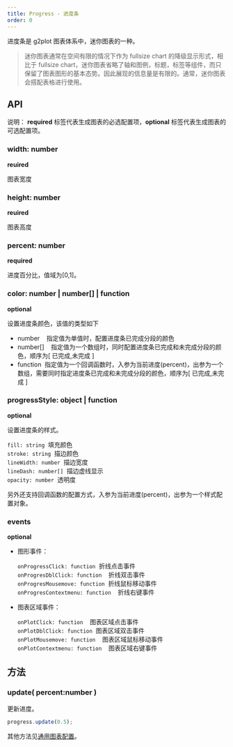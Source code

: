 ```yaml
---
title: Progress - 进度条
order: 0
---
```


进度条是 g2plot 图表体系中，迷你图表的一种。

> 迷你图表通常在空间有限的情况下作为 fullsize chart 的降级显示形式，相比于 fullsize chart，迷你图表省略了轴和图例，标题，标签等组件，而只保留了图表图形的基本态势。因此展现的信息量是有限的。通常，迷你图表会搭配表格进行使用。

## API

说明： **required** 标签代表生成图表的必选配置项，**optional** 标签代表生成图表的可选配置项。

### width: number

**reuired**

图表宽度

### height: number

**reuired**

图表高度

### percent: number

**required**

进度百分比，值域为[0,1]。

### color: number | number[] | function

**optional**

设置进度条颜色，该值的类型如下

- number    指定值为单值时，配置进度条已完成分段的颜色
- number[]    指定值为一个数组时，同时配置进度条已完成和未完成分段的颜色，顺序为[ 已完成,未完成 ]
- function  指定值为一个回调函数时，入参为当前进度(percent)，出参为一个数组，需要同时指定进度条已完成和未完成分段的颜色，顺序为[ 已完成,未完成 ]

### progressStyle: object | function

**optional**

设置进度条的样式。

`fill: string`  填充颜色<br />
`stroke: string`  描边颜色<br />
`lineWidth: number`  描边宽度<br />
`lineDash: number[]`  描边虚线显示<br />
`opacity: number`  透明度

另外还支持回调函数的配置方式，入参为当前进度(percent)，出参为一个样式配置对象。

### events

**optional**

- 图形事件：

  `onProgressClick: function`  折线点击事件<br />
  `onProgresDblClick: function`    折线双击事件<br />
  `onProgresMousemove: function`  折线鼠标移动事件<br />
  `onProgresContextmenu: function`    折线右键事件<br />

- 图表区域事件：

  `onPlotClick: function`    图表区域点击事件<br />
  `onPlotDblClick: function`  图表区域双击事件<br />
  `onPlotMousemove: function`    图表区域鼠标移动事件<br />
  `onPlotContextmenu: function`    图表区域右键事件

## 方法

### update( percent:number )

更新进度。

```typescript
progress.update(0.5);
```

其他方法见[通用图表配置](../generalConfig.zh-CN.md)。
